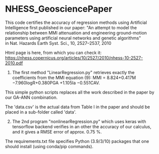 # NHESS_GeosciencePaper
This code certifies the accuracy of regression methods using Artificial Intelligence
first published in our paper:
"An attempt to model the relationship between MMI attenuation and engineering ground-motion parameters 
using artificial neural networks and genetic algorithms"  
in Nat. Hazards Earth Syst. Sci., 10, 2527–2537, 2010

Html page is here, from which you can check it:
https://nhess.copernicus.org/articles/10/2527/2010/nhess-10-2527-2010.pdf

1) The first method "LinearRegression.py" retrieves exactly the coefficients from the MMI equation (9):
MMI = 8.824+0.417M −7.960logR+0.380PGA +1.105Ia −0.551CAV.


This simple python scripts replaces all the work described in the paper by our GA-ANN combination.

The 'data.csv' is the actual data from Table I in the paper and should be placed in a sub-folder called 'data'.

2) The 2nd program  "nonlinearRegression.py" which uses keras with tensorflow backend verifies in an other the accuracy
of our calculus, and it gives a RMSE error of approx. 0.75 %.

The requirements.txt file specifies Python (3.9/3/10) packages that one should install (using conda/pip commands).

